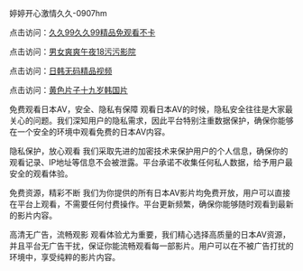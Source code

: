 婷婷开心激情久久-0907hm

点击访问：<a href="https://heiliaoga6s9v.pages.dev">久久99久久99精品免观看不卡</a>

点击访问：<a href="https://heiliaowt0d7p.pages.dev">男女爽爽午夜18污污影院</a>

点击访问：<a href="https://heiliaoxwd5i8.pages.dev">日韩无码精品视频</a>

点击访问：<a href="https://heiliaowt0d7p.pages.dev">黄色片子十九岁韩国片</a>


免费观看日本AV，安全、隐私有保障
观看日本AV的时候，隐私安全往往是大家最关心的问题。我们深知用户的隐私需求，因此平台特别注重数据保护，确保你能够在一个安全的环境中观看免费的日本AV内容。

隐私保护，放心观看
我们采取先进的加密技术来保护用户的个人信息，确保你的观看记录、IP地址等信息不会被泄露。平台承诺不收集任何私人数据，给予用户最安全的观看体验。

免费资源，精彩不断
我们为你提供的所有日本AV影片均免费开放，用户可以直接在平台上观看，不需要任何付费操作。平台更新频繁，确保你能够随时观看到最新的影片内容。

高清无广告，流畅观影
观看体验尤为重要，我们精心选择高质量的日本AV资源，并且平台无广告干扰，保证你能流畅观看每一部影片。用户可以在不被广告打扰的环境中，享受纯粹的影片内容。

<span style="display:none;">[Canonical link](https://github.com/rr4052/684035 ）</span>
